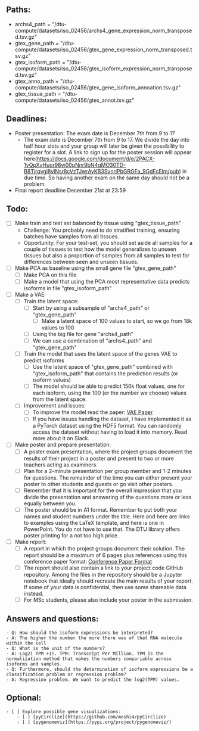 ## Paths:
- archs4_path = "/dtu-compute/datasets/iso_02456/archs4_gene_expression_norm_transposed.tsv.gz"
- gtex_gene_path = "/dtu-compute/datasets/iso_02456/gtex_gene_expression_norm_transposed.tsv.gz"
- gtex_isoform_path = "/dtu-compute/datasets/iso_02456/gtex_isoform_expression_norm_transposed.tsv.gz"
- gtex_anno_path = "/dtu-compute/datasets/iso_02456/gtex_gene_isoform_annoation.tsv.gz"
- gtex_tissue_path = "/dtu-compute/datasets/iso_02456/gtex_annot.tsv.gz"

## Deadlines:
- Poster presentation: The exam date is December 7th from 9 to 17
    -  The exam date is December 7th from 9 to 17. We divide the day into half hour slots and your group will later be given the possibility to register for a slot. A link to sign up for the poster session will appear here(https://docs.google.com/document/d/e/2PACX-1vQpXyHuor98w00pNnr9bN4qMO30TD-B8Tjrqvgj8vlNsr8cVzTJwrAyKB3SynriPbGRGFa_9GdFcEIm/pub) in due time. So having another exam on the same day should not be a problem.
- Final report deadline December 21st at 23:59



## Todo:
- [ ] Make train and test set balanced by tissue using "gtex_tissue_path"
    - Challenge: You probably need to do stratified training, ensuring batches have samples from all tissues.
    - Opportunity: For your test-set, you should set aside all samples for a couple of tissues to test how the model generalizes to unseen tissues but also a proportion of samples from all samples to test for differences between seen and unseen tissues.
- [ ] Make PCA as baseline using the small gene file "gtex_gene_path"
    - [ ] Make PCA on this file
    - [ ] Make a model that using the PCA most representative data predicts isoforms in file "gtex_isoform_path"
- [ ] Make a VAE:
    - [ ] Train the latent space:
        - [ ] Start by using a subsample of "archs4_path" or "gtex_gene_path"
            - [ ] Make a latent space of 100 values to start, so we go from 18k values to 100
        - [ ] Using the big file for gene "archs4_path"
        - [ ] We can use a combination of "archs4_path" and "gtex_gene_path"
    - [ ] Train the model that uses the latent space of the genes VAE to predict isoforms
        - [ ] Use the latent space of "gtex_gene_path" combined with "gtex_isoform_path" that contains the prediction results (or isoform values)
        - [ ] The model should be able to predict 150k float values, one for each isoform, using the 100 (or the number we choose) values from the latent space.
    - [ ] Improvement and issues:
        - [ ] To improve the model read the paper: [VAE Paper](https://arxiv.org/abs/1406.5298)
        - [ ] If you have issues handling the dataset, I have implemented it as a PyTorch dataset using the HDF5 format. You can randomly access the dataset without having to load it into memory. Read more about it on Slack.
- [ ] Make poster and prepare presentation:
    - [ ] A poster exam presentation, where the project groups document the results of their project in a poster and present to two or more teachers acting as examiners.
    - [ ] Plan for a 2-minute presentation per group member and 1-2 minutes for questions. The remainder of the time you can either present your poster to other students and guests or go visit other posters.
    - [ ] Remember that it is important for the overall impression that you divide the presentation and answering of the questions more or less equally between you.
    - [ ] The poster should be in A1 format. Remember to put both your names and student numbers under the title. Here and here are links to examples using the LaTeX template, and here is one in PowerPoint. You do not have to use that. The DTU library offers poster printing for a not too high price.
- [ ] Make report:
    - [ ] A report in which the project groups document their solution. The report should be a maximum of 6 pages plus references using this conference paper format: [Conference Paper Format](https://drive.google.com/file/d/0BxJRy96AHCJxaUEwOFhwUExmX00/view?resourcekey=0-RvwJqDVrZVijbkkifLWoYA)
    - [ ] The report should also contain a link to your project code GitHub repository. Among the files in the repository should be a Jupyter notebook that ideally should recreate the main results of your report. If some of your data is confidential, then use some shareable data instead.
    - [ ] For MSc students, please also include your poster in the submission.

## Answers and questions:
    - Q: How should the isoform expressions be interpreted?
    - A: The higher the number the more there was of that RNA molecule within the cell
    - Q: What is the unit of the numbers?
    - A: Log2( TPM +1). TPM: Transcript Per Million. TPM is the normalization method that makes the numbers compariable across isoforms and samples.
    - Q: Furthermore, should the determination of isoform expressions be a classification problem or regression problem?
    - A: Regression problem. We want to predict the log2(TPM) values.

## Optional:
    - [ ] Explore possible gene visualizations:
        - [ ] [pyCirclize](https://github.com/moshi4/pyCirclize)
        - [ ] [pygenomeviz](https://pypi.org/project/pygenomeviz/)


